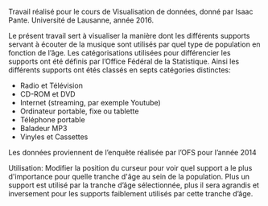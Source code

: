 Travail réalisé pour le cours de Visualisation de données, donné par Isaac Pante. Université de Lausanne, année 2016.

Le présent travail sert à visualiser la manière dont les différents supports servant à écouter de la musique sont utilisés par quel type de population en fonction de l’âge.
Les catégorisations utilisées pour différencier les supports ont été définis par l’Office Fédéral de la Statistique. Ainsi les différents supports ont étés classés en septs catégories distinctes:
- Radio et Télévision
- CD-ROM et DVD
- Internet (streaming, par exemple Youtube)
- Ordinateur portable, fixe ou tablette
- Téléphone portable
- Baladeur MP3
- Vinyles et Cassettes

Les données proviennent de l’enquête réalisée par l’OFS pour l’année 2014

Utilisation:
Modifier la position du curseur pour voir quel support a le plus d'importance pour quelle tranche d'âge au sein de la population. Plus un support est utilisé par la tranche d’âge sélectionnée, plus il sera agrandis et inversement pour les supports faiblement utilisés par cette tranche d’âge. 
